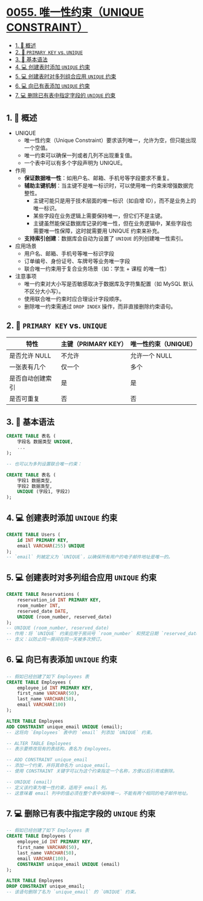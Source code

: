 # [0055. 唯一性约束（UNIQUE CONSTRAINT）](https://github.com/Tdahuyou/TNotes.sql/tree/main/notes/0055.%20%E5%94%AF%E4%B8%80%E6%80%A7%E7%BA%A6%E6%9D%9F%EF%BC%88UNIQUE%20CONSTRAINT%EF%BC%89)

<!-- region:toc -->

- [1. 📝 概述](#1--概述)
- [2. 📒 `PRIMARY KEY` vs. `UNIQUE`](#2--primary-key-vs-unique)
- [3. 📒 基本语法](#3--基本语法)
- [4. 💻 创建表时添加 `UNIQUE` 约束](#4--创建表时添加-unique-约束)
- [5. 💻 创建表时对多列组合应用 `UNIQUE` 约束](#5--创建表时对多列组合应用-unique-约束)
- [6. 💻 向已有表添加 `UNIQUE` 约束](#6--向已有表添加-unique-约束)
- [7. 💻 删除已有表中指定字段的 `UNIQUE` 约束](#7--删除已有表中指定字段的-unique-约束)

<!-- endregion:toc -->

## 1. 📝 概述

- UNIQUE
  - 唯一性约束（Unique Constraint）要求该列唯一，允许为空，但只能出现一个空值。
  - 唯一约束可以确保一列或者几列不出现重复值。
  - 一个表中可以有多个字段声明为 UNIQUE。
- 作用
  - **保证数据唯一性**：如用户名、邮箱、手机号等字段要求不重复。
  - **辅助主键机制**：当主键不是唯一标识时，可以使用唯一约束来增强数据完整性。
    - 主键可能只是用于技术层面的唯一标识（如自增 ID），而不是业务上的唯一标识。
    - 某些字段在业务逻辑上需要保持唯一，但它们不是主键。
    - 主键虽然能保证数据库记录的唯一性，但在业务逻辑中，某些字段也需要唯一性保障，这时就需要用 UNIQUE 约束来补充。
  - **支持索引创建**：数据库会自动为设置了 `UNIQUE` 的列创建唯一性索引。
- 应用场景
  - 用户名、邮箱、手机号等唯一标识字段
  - 订单编号、身份证号、车牌号等业务唯一字段
  - 联合唯一约束用于复合业务场景（如：学生 + 课程 的唯一性）
- 注意事项
  - 唯一约束对大小写是否敏感取决于数据库及字符集配置（如 MySQL 默认不区分大小写）。
  - 使用联合唯一约束时应合理设计字段顺序。
  - 删除唯一约束需通过 `DROP INDEX` 操作，而非直接删除约束语句。

## 2. 📒 `PRIMARY KEY` vs. `UNIQUE`

| 特性             | 主键（PRIMARY KEY） | 唯一性约束（UNIQUE） |
| ---------------- | ------------------- | -------------------- |
| 是否允许 NULL    | 不允许              | 允许一个 NULL        |
| 一张表有几个     | 仅一个              | 多个                 |
| 是否自动创建索引 | 是                  | 是                   |
| 是否可重复       | 否                  | 否                   |

## 3. 📒 基本语法

```sql {2,11}
CREATE TABLE 表名 (
    字段名 数据类型 UNIQUE,
    ...
);

-- 也可以为多列设置联合唯一约束：

CREATE TABLE 表名 (
    字段1 数据类型,
    字段2 数据类型,
    UNIQUE (字段1, 字段2)
);
```

## 4. 💻 创建表时添加 `UNIQUE` 约束

```sql {3}
CREATE TABLE Users (
    id INT PRIMARY KEY,
    email VARCHAR(255) UNIQUE
);
-- `email` 列被定义为 `UNIQUE`，以确保所有用户的电子邮件地址是唯一的。
```

## 5. 💻 创建表时对多列组合应用 `UNIQUE` 约束

```sql {5}
CREATE TABLE Reservations (
    reservation_id INT PRIMARY KEY,
    room_number INT,
    reserved_date DATE,
    UNIQUE (room_number, reserved_date)
);
-- UNIQUE (room_number, reserved_date)
-- 作用：将 `UNIQUE` 约束应用于房间号 `room_number` 和预定日期 `reserved_date` 的组合。
-- 含义：以防止同一房间在同一天被多次预订。
```

## 6. 💻 向已有表添加 `UNIQUE` 约束

```sql {10}
-- 假如已经创建了如下 Employees 表
CREATE TABLE Employees (
    employee_id INT PRIMARY KEY,
    first_name VARCHAR(50),
    last_name VARCHAR(50),
    email VARCHAR(100)
);

ALTER TABLE Employees
ADD CONSTRAINT unique_email UNIQUE (email);
-- 这将向 `Employees` 表中的 `email` 列添加 `UNIQUE` 约束。

-- ALTER TABLE Employees
-- 表示要修改现有的表结构，表名为 Employees。

-- ADD CONSTRAINT unique_email
-- 添加一个约束，并将其命名为 unique_email。
-- 使用 CONSTRAINT 关键字可以为这个约束指定一个名称，方便以后引用或删除。

-- UNIQUE (email)
-- 定义该约束为唯一性约束，适用于 email 列。
-- 这意味着 email 列中的值必须在整个表中保持唯一，不能有两个相同的电子邮件地址。
```

## 7. 💻 删除已有表中指定字段的 `UNIQUE` 约束

```sql {10-11}
-- 假如已经创建了如下 Employees 表
CREATE TABLE Employees (
    employee_id INT PRIMARY KEY,
    first_name VARCHAR(50),
    last_name VARCHAR(50),
    email VARCHAR(100),
    CONSTRAINT unique_email UNIQUE (email)
);

ALTER TABLE Employees
DROP CONSTRAINT unique_email;
-- 该语句删除了名为 `unique_email` 的 `UNIQUE` 约束。
```
